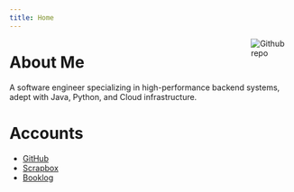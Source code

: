 ```yaml
---
title: Home
---
```


[<img src="https://simpleicons.org/icons/github.svg" style="max-width:15%;min-width:40px;float:right;" alt="Github repo" />](https://github.com/perforb)

# About Me
A software engineer specializing in high-performance backend systems, adept with Java, Python, and Cloud infrastructure.


# Accounts

* [GitHub](https://github.com/perforb)
* [Scrapbox](https://scrapbox.io/perforb)
* [Booklog](https://booklog.jp/users/perforb)
